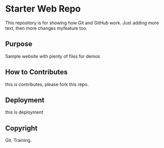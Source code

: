 # Starter Web Repo

This repository is for showing how Git and GitHub work. Just adding more text, then more changes myfeature too.


## Purpose

Sample website with plenty of files for demos

## How to Contributes

this is contributes, please fork this repo.

## Deployment

this is deployment

## Copyright 

Git. Training.